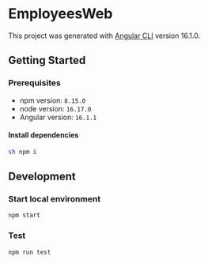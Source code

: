 # EmployeesWeb

This project was generated with [Angular CLI](https://github.com/angular/angular-cli) version 16.1.0.

## Getting Started

### Prerequisites

- npm version: `8.15.0`
- node version: `16.17.0`
- Angular version: `16.1.1`

#### Install dependencies

```sh
sh npm i
```

## Development

### Start local environment

```sh
npm start
```

### Test

```sh
npm run test
```
